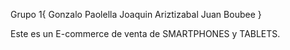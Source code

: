 Grupo 1{
  Gonzalo Paolella
  Joaquin Ariztizabal
  Juan Boubee
}

Este es un E-commerce de venta de SMARTPHONES y TABLETS.
